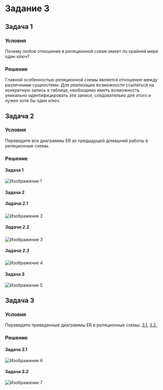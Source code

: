 # Задание 3
## Задача 1
### Условия
Почему любое отношение в реляционной схеме имеет по крайней мере один ключ?
### Решение
Главной особенностью реляционной схемы является отношение между различными сущностями. Для реализации возможности ссылаться на конкретную запись в таблице, необходимо иметь возможность уникально идентифицировать эти записи, следовательно для этого и нужен хотя бы один ключ.

## Задача 2
### Условия
Переведите все диаграммы ER из предыдущей домашней работы в реляционные схемы.
### Решение
#### Задача 1
![Изображение 1](https://lucid.app/publicSegments/view/8d8a2bd3-d2e4-4f47-ab01-d1626d41044c/image.png) 

#### Задача 2
##### Задача 2.1
![Изображение 2](https://lucid.app/publicSegments/view/4c89c1a0-f95e-47d0-90cf-7ffb136f5ea6/image.png) 
##### Задача 2.2
![Изображение 3](https://lucid.app/publicSegments/view/62c54b9f-0523-4a08-9c25-2d0e6a9aa450/image.png) 
##### Задача 2.3
![Изображение 4](https://lucid.app/publicSegments/view/64ad6776-a6e0-42c5-bc15-9c53d00ef2d1/image.png) 

#### Задача 3
![Изображение 5](https://lucid.app/publicSegments/view/76324eae-9d9f-42df-909d-c54942766dbb/image.png) 

## Задача 3
### Условия
Переведите приведенные диаграммы ER в реляционные схемы. [3.1.](https://imgur.com/w2iDI1o) [3.2.](https://imgur.com/oFBM5pp)
### Решение
#### Задача 3.1
![Изображение 6](https://lucid.app/publicSegments/view/d4b35222-a29d-4221-8f25-22fe353d49c5/image.png) 

#### Задача 3.2
![Изображение 7](https://lucid.app/publicSegments/view/7f442cd1-2588-4fce-b676-94f6589dab8d/image.png) 